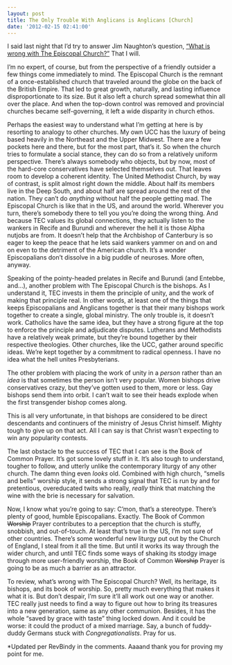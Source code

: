 ```yaml
---
layout: post
title: The Only Trouble With Anglicans is Anglicans [Church]
date: '2012-02-15 02:41:00'
---
```



I said last night that I’d try to answer Jim Naughton’s question, [“What is wrong with The Episcopal Church?”](http://www.episcopalcafe.com/lead/episcopal_church/what_is_wrong_with_the_episcop.html) That I will.

I’m no expert, of course, but from the perspective of a friendly outsider a few things come immediately to mind. The Episcopal Church is the remnant of a once-established church that traveled around the globe on the back of the British Empire. That led to great growth, naturally, and lasting influence disproportionate to its size. But it also left a church spread somewhat thin all over the place. And when the top-down control was removed and provincial churches became self-governing, it left a wide disparity in church ethos.

Perhaps the easiest way to understand what I’m getting at here is by resorting to analogy to other churches. My own UCC has the luxury of being based heavily in the Northeast and the Upper Midwest. There are a few pockets here and there, but for the most part, that’s it. So when the church tries to formulate a social stance, they can do so from a relatively uniform perspective. There’s always somebody who objects, but by now, most of the hard-core conservatives have selected themselves out. That leaves room to develop a coherent identity. The United Methodist Church, by way of contrast, is split almost right down the middle. About half its members live in the Deep South, and about half are spread around the rest of the nation. They can’t do *anything* without half the people getting mad. The Episcopal Church is like that in the US, and around the world. Wherever you turn, there’s somebody there to tell you you’re doing the wrong thing. And because TEC values its global connections, they actually listen to the wankers in Recife and Burundi and wherever the hell it is those Alpha nutjobs are from. It doesn’t help that the Archbishop of Canterbury is so eager to keep the peace that he lets said wankers yammer on and on and on even to the detriment of the American church. It’s a wonder Episcopalians don’t dissolve in a big puddle of neuroses. More often, anyway.

Speaking of the pointy-headed prelates in Recife and Burundi (and Entebbe, and…), another problem with The Episcopal Church is the bishops. As I understand it, TEC invests in them the principle of unity, and the work of making that principle real. In other words, at least one of the things that keeps Episcopalians and Anglicans together is that their many bishops work together to create a single, global ministry. The only trouble is, it doesn’t work. Catholics have the same idea, but they have a strong figure at the top to enforce the principle and adjudicate disputes. Lutherans and Methodists have a relatively weak primate, but they’re bound together by their respective theologies. Other churches, like the UCC, gather around specific ideas. We’re kept together by a commitment to radical openness. I have no idea what the hell unites Presbyterians.

The other problem with placing the work of unity in a *person* rather than an *idea* is that sometimes the person isn’t very popular. Women bishops drive conservatives crazy, but they’ve gotten used to them, more or less. Gay bishops send them into orbit. I can’t wait to see their heads explode when the first transgender bishop comes along.

This is all very unfortunate, in that bishops are considered to be direct descendants and continuers of the ministry of Jesus Christ himself. Mighty tough to give up on that act. All I can say is that Christ wasn’t expecting to win any popularity contests.

The last obstacle to the success of TEC that I can see is the Book of Common Prayer. It’s got some lovely stuff in it. It’s also tough to understand, tougher to follow, and utterly unlike the contemporary liturgy of any other church. The damn thing even *looks* old. Combined with high church, “smells and bells” worship style, it sends a strong signal that TEC is run by and for pretentious, overeducated twits who really, *really* think that matching the wine with the brie is necessary for salvation.

Now, I know what you’re going to say: C’mon, that’s a stereotype. There’s plenty of good, humble Episcopalians. Exactly. The Book of Common <strike>Worship</strike> Prayer contributes to a perception that the church is stuffy, snobbish, and out-of-touch. At least that’s true in the US, I’m not sure of other countries. There’s some wonderful new liturgy put out by the Church of England, I steal from it all the time. But until it works its way through the wider church, and until TEC finds some ways of shaking its stodgy image through more user-friendly worship, the Book of Common <strike>Worship</strike> Prayer is going to be as much a barrier as an attractor.

To review, what’s wrong with The Episcopal Church? Well, its heritage, its bishops, and its book of worship. So, pretty much everything that makes it what it is. But don’t despair, I’m sure it’ll all work out one way or another. TEC really just needs to find a way to figure out how to bring its treasures into a new generation, same as any other communion. Besides, it has the whole “saved by grace with taste” thing locked down. And it could be worse: it could the product of a mixed marriage. Say, a bunch of fuddy-duddy Germans stuck with *Congregationalists*. Pray for us.

*Updated per RevBindy in the comments. Aaaand thank you for proving my point for me.


